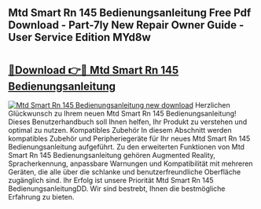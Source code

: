 ## Mtd Smart Rn 145 Bedienungsanleitung Free Pdf Download - Part-7ly New Repair Owner Guide - User Service Edition MYd8w

# <h2><a href="http://df5q0yw.blite.top/?on=Mtd+Smart+Rn+145+Bedienungsanleitung">🔗Download 👉🔴 Mtd Smart Rn 145 Bedienungsanleitung</a></h2>

[![Mtd Smart Rn 145 Bedienungsanleitung new download](https://i.imgur.com/lujVjoI.png)](http://df5q0yw.blite.top/?on=Mtd+Smart+Rn+145+Bedienungsanleitung)
Herzlichen Glückwunsch zu Ihrem neuen Mtd Smart Rn 145 Bedienungsanleitung! Dieses Benutzerhandbuch soll Ihnen helfen, Ihr Produkt zu verstehen und optimal zu nutzen. Kompatibles Zubehör In diesem Abschnitt werden kompatibles Zubehör und Peripheriegeräte für Ihr neues Mtd Smart Rn 145 Bedienungsanleitung aufgeführt. Zu den erweiterten Funktionen von Mtd Smart Rn 145 Bedienungsanleitung gehören Augmented Reality, Spracherkennung, anpassbare Warnungen und Kompatibilität mit mehreren Geräten, die alle über die schlanke und benutzerfreundliche Oberfläche zugänglich sind. Ihr Erfolg ist unsere Priorität Mtd Smart Rn 145 BedienungsanleitungDD. Wir sind bestrebt, Ihnen die bestmögliche Erfahrung zu bieten.
